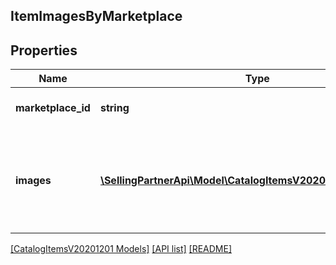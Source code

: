 ## ItemImagesByMarketplace

## Properties

Name | Type | Description | Notes
------------ | ------------- | ------------- | -------------
**marketplace_id** | **string** | Amazon marketplace identifier. |
**images** | [**\SellingPartnerApi\Model\CatalogItemsV20201201\ItemImage[]**](ItemImage.md) | Images for an item in the Amazon catalog for the indicated Amazon marketplace. |

[[CatalogItemsV20201201 Models]](../) [[API list]](../../Api) [[README]](../../../README.md)
